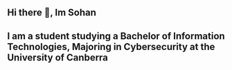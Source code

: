## Hi there 👋, Im Sohan

## I am a student studying a Bachelor of Information Technologies, Majoring in Cybersecurity at the University of Canberra
